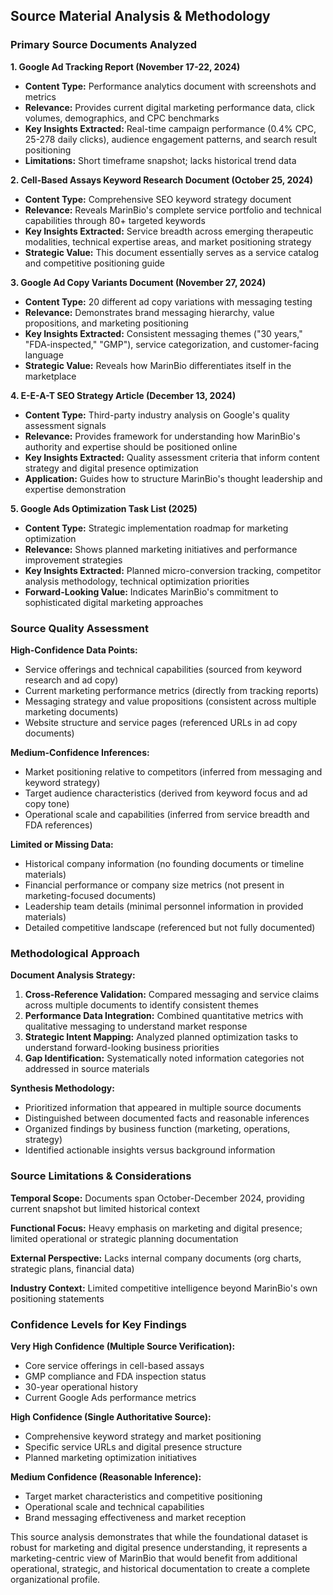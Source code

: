 ## **Source Material Analysis & Methodology**

### **Primary Source Documents Analyzed**

**1. Google Ad Tracking Report (November 17-22, 2024)**
- **Content Type:** Performance analytics document with screenshots and metrics
- **Relevance:** Provides current digital marketing performance data, click volumes, demographics, and CPC benchmarks
- **Key Insights Extracted:** Real-time campaign performance (0.4% CPC, 25-278 daily clicks), audience engagement patterns, and search result positioning
- **Limitations:** Short timeframe snapshot; lacks historical trend data

**2. Cell-Based Assays Keyword Research Document (October 25, 2024)**
- **Content Type:** Comprehensive SEO keyword strategy document
- **Relevance:** Reveals MarinBio's complete service portfolio and technical capabilities through 80+ targeted keywords
- **Key Insights Extracted:** Service breadth across emerging therapeutic modalities, technical expertise areas, and market positioning strategy
- **Strategic Value:** This document essentially serves as a service catalog and competitive positioning guide

**3. Google Ad Copy Variants Document (November 27, 2024)**
- **Content Type:** 20 different ad copy variations with messaging testing
- **Relevance:** Demonstrates brand messaging hierarchy, value propositions, and marketing positioning
- **Key Insights Extracted:** Consistent messaging themes ("30 years," "FDA-inspected," "GMP"), service categorization, and customer-facing language
- **Strategic Value:** Reveals how MarinBio differentiates itself in the marketplace

**4. E-E-A-T SEO Strategy Article (December 13, 2024)**
- **Content Type:** Third-party industry analysis on Google's quality assessment signals
- **Relevance:** Provides framework for understanding how MarinBio's authority and expertise should be positioned online
- **Key Insights Extracted:** Quality assessment criteria that inform content strategy and digital presence optimization
- **Application:** Guides how to structure MarinBio's thought leadership and expertise demonstration

**5. Google Ads Optimization Task List (2025)**
- **Content Type:** Strategic implementation roadmap for marketing optimization
- **Relevance:** Shows planned marketing initiatives and performance improvement strategies
- **Key Insights Extracted:** Planned micro-conversion tracking, competitor analysis methodology, technical optimization priorities
- **Forward-Looking Value:** Indicates MarinBio's commitment to sophisticated digital marketing approaches

### **Source Quality Assessment**

**High-Confidence Data Points:**
- Service offerings and technical capabilities (sourced from keyword research and ad copy)
- Current marketing performance metrics (directly from tracking reports)
- Messaging strategy and value propositions (consistent across multiple marketing documents)
- Website structure and service pages (referenced URLs in ad copy documents)

**Medium-Confidence Inferences:**
- Market positioning relative to competitors (inferred from messaging and keyword strategy)
- Target audience characteristics (derived from keyword focus and ad copy tone)
- Operational scale and capabilities (inferred from service breadth and FDA references)

**Limited or Missing Data:**
- Historical company information (no founding documents or timeline materials)
- Financial performance or company size metrics (not present in marketing-focused documents)
- Leadership team details (minimal personnel information in provided materials)
- Detailed competitive landscape (referenced but not fully documented)

### **Methodological Approach**

**Document Analysis Strategy:**
1. **Cross-Reference Validation:** Compared messaging and service claims across multiple documents to identify consistent themes
2. **Performance Data Integration:** Combined quantitative metrics with qualitative messaging to understand market response
3. **Strategic Intent Mapping:** Analyzed planned optimization tasks to understand forward-looking business priorities
4. **Gap Identification:** Systematically noted information categories not addressed in source materials

**Synthesis Methodology:**
- Prioritized information that appeared in multiple source documents
- Distinguished between documented facts and reasonable inferences
- Organized findings by business function (marketing, operations, strategy)
- Identified actionable insights versus background information

### **Source Limitations & Considerations**

**Temporal Scope:** Documents span October-December 2024, providing current snapshot but limited historical context

**Functional Focus:** Heavy emphasis on marketing and digital presence; limited operational or strategic planning documentation

**External Perspective:** Lacks internal company documents (org charts, strategic plans, financial data)

**Industry Context:** Limited competitive intelligence beyond MarinBio's own positioning statements

### **Confidence Levels for Key Findings**

**Very High Confidence (Multiple Source Verification):**
- Core service offerings in cell-based assays
- GMP compliance and FDA inspection status
- 30-year operational history
- Current Google Ads performance metrics

**High Confidence (Single Authoritative Source):**
- Comprehensive keyword strategy and market positioning
- Specific service URLs and digital presence structure
- Planned marketing optimization initiatives

**Medium Confidence (Reasonable Inference):**
- Target market characteristics and competitive positioning
- Operational scale and technical capabilities
- Brand messaging effectiveness and market reception

This source analysis demonstrates that while the foundational dataset is robust for marketing and digital presence understanding, it represents a marketing-centric view of MarinBio that would benefit from additional operational, strategic, and historical documentation to create a complete organizational profile.